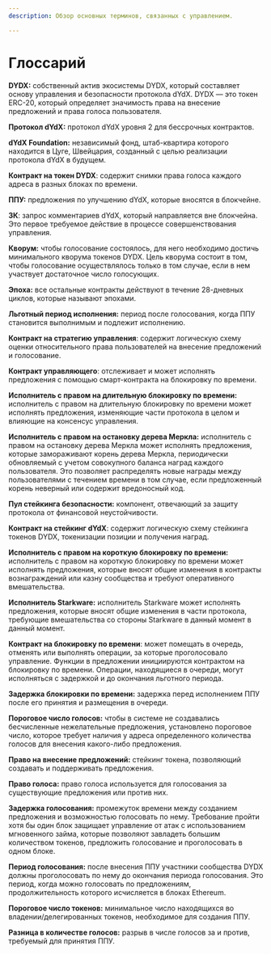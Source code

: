 ```yaml
---
description: Обзор основных терминов, связанных с управлением.

---
```


# Глоссарий

**DYDX:** собственный актив экосистемы DYDX, который составляет основу управления и безопасности протокола dYdX. DYDX — это токен ERC-20, который определяет значимость права на внесение предложений и права голоса пользователя.

**Протокол dYdX:** протокол dYdX уровня 2 для бессрочных контрактов.

**dYdX Foundation:** независимый фонд, штаб-квартира которого находится в Цуге, Швейцария, созданный с целью реализации протокола dYdX в будущем.

**Контракт на токен DYDX**: содержит снимки права голоса каждого адреса в разных блоках по времени.

**ППУ:** предложения по улучшению dYdX, которые вносятся в блокчейне.

**ЗК**: запрос комментариев dYdX, который направляется вне блокчейна. Это первое требуемое действие в процессе совершенствования управления.

**Кворум:** чтобы голосование состоялось, для него необходимо достичь минимального кворума токенов DYDX. Цель кворума состоит в том, чтобы голосование осуществлялось только в том случае, если в нем участвует достаточное число голосующих.

**Эпоха:** все остальные контракты действуют в течение 28-дневных циклов, которые называют эпохами.

**Льготный период исполнения:** период после голосования, когда ППУ становится выполнимым и подлежит исполнению.

**Контракт на стратегию управления**: содержит логическую схему оценки относительного права пользователей на внесение предложений и голосование.

**Контракт управляющего**: отслеживает и может исполнять предложения с помощью смарт-контракта на блокировку по времени.

**Исполнитель с правом на длительную блокировку по времени:** исполнитель с правом на длительную блокировку по времени может исполнять предложения, изменяющие части протокола в целом и влияющие на консенсус управления.

**Исполнитель с правом на остановку дерева Меркла:** исполнитель с правом на остановку дерева Меркла может исполнять предложения, которые замораживают корень дерева Меркла, периодически обновляемый с учетом совокупного баланса наград каждого пользователя. Это позволяет распределять новые награды между пользователями с течением времени в том случае, если предложенный корень неверный или содержит вредоносный код.

**Пул стейкинга безопасности:** компонент, отвечающий за защиту протокола от финансовой неустойчивости.

**Контракт на стейкинг dYdX**: содержит логическую схему стейкинга токенов DYDX, токенизации позиции и получения наград.

**Исполнитель с правом на короткую блокировку по времени:** исполнитель с правом на короткую блокировку по времени может исполнять предложения, которые вносят общие изменения в контракты вознаграждений или казну сообщества и требуют оперативного вмешательства.

**Исполнитель Starkware:** исполнитель Starkware может исполнять предложения, которые вносят общие изменения в части протокола, требующие вмешательства со стороны Starkware в данный момент в данный момент.

**Контракт на блокировку по времени**: может помещать в очередь, отменять или выполнять операции, за которые проголосовало управление. Функции в предложении инициируются контрактом на блокировку по времени. Операции, находящиеся в очереди, могут исполняться с задержкой и до окончания льготного периода.

**Задержка блокировки по времени:** задержка перед исполнением ППУ после его принятия и размещения в очереди.

**Пороговое число голосов:** чтобы в системе не создавались бесчисленные нежелательные предложения, установлено пороговое число, которое требует наличия у адреса определенного количества голосов для внесения какого-либо предложения.

**Право на внесение предложений:** стейкинг токена, позволяющий создавать и поддерживать предложения.

**Право голоса:** право голоса используется для голосования за существующие предложения или против них.

**Задержка голосования:** промежуток времени между созданием предложения и возможностью голосовать по нему. Требование пройти хотя бы один блок защищает управление от атак с использованием мгновенного займа, которые позволяют завладеть большим количеством токенов, предложить голосование и проголосовать в одном блоке.

**Период голосования:** после внесения ППУ участники сообщества DYDX должны проголосовать по нему до окончания периода голосования. Это период, когда можно голосовать по предложениям, продолжительность которого исчисляется в блоках Ethereum.

**Пороговое число токенов:** минимальное число находящихся во владении/делегированных токенов, необходимое для создания ППУ.

**Разница в количестве голосов:** разрыв в числе голосов за и против, требуемый для принятия ППУ.

